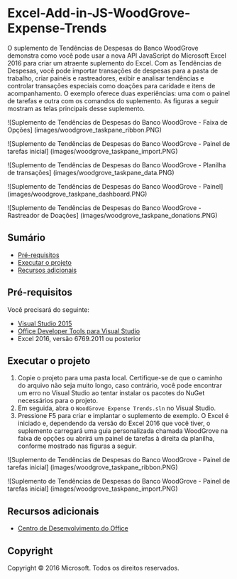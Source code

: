 # <a name="excel-add-in-js-woodgrove-expense-trends"></a>Excel-Add-in-JS-WoodGrove-Expense-Trends

O suplemento de Tendências de Despesas do Banco WoodGrove demonstra como você pode usar a nova API JavaScript do Microsoft Excel 2016 para criar um atraente suplemento do Excel. Com as Tendências de Despesas, você pode importar transações de despesas para a pasta de trabalho, criar painéis e rastreadores, exibir e analisar tendências e controlar transações especiais como doações para caridade e itens de acompanhamento. O exemplo oferece duas experiências: uma com o painel de tarefas e outra com os comandos do suplemento. As figuras a seguir mostram as telas principais desse suplemento.

![Suplemento de Tendências de Despesas do Banco WoodGrove - Faixa de Opções] (images/woodgrove_taskpane_ribbon.PNG)

![Suplemento de Tendências de Despesas do Banco WoodGrove - Painel de tarefas inicial] (images/woodgrove_taskpane_import.PNG)

![Suplemento de Tendências de Despesas do Banco WoodGrove - Planilha de transações] (images/woodgrove_taskpane_data.PNG)

![Suplemento de Tendências de Despesas do Banco WoodGrove - Painel] (images/woodgrove_taskpane_dashboard.PNG)

![Suplemento de Tendências de Despesas do Banco WoodGrove - Rastreador de Doações] (images/woodgrove_taskpane_donations.PNG)

## <a name="table-of-contents"></a>Sumário

* [Pré-requisitos](#prerequisites)
* [Executar o projeto](#run-the-project)
* [Recursos adicionais](#additional-resources)

## <a name="prerequisites"></a>Pré-requisitos

Você precisará do seguinte:

* [Visual Studio 2015](https://www.visualstudio.com/downloads/download-visual-studio-vs.aspx)
* [Office Developer Tools para Visual Studio](https://www.visualstudio.com/en-us/features/office-tools-vs.aspx)
* Excel 2016, versão 6769.2011 ou posterior

## <a name="run-the-project"></a>Executar o projeto

1. Copie o projeto para uma pasta local. Certifique-se de que o caminho do arquivo não seja muito longo, caso contrário, você pode encontrar um erro no Visual Studio ao tentar instalar os pacotes do NuGet necessários para o projeto. 
2. Em seguida, abra o `WoodGrove Expense Trends.sln` no Visual Studio. 
3. Pressione F5 para criar e implantar o suplemento de exemplo. O Excel é iniciado e, dependendo da versão do Excel 2016 que você tiver, o suplemento carregará uma guia personalizada chamada WoodGrove na faixa de opções ou abrirá um painel de tarefas à direita da planilha, conforme mostrado nas figuras a seguir.

![Suplemento de Tendências de Despesas do Banco WoodGrove - Painel de tarefas inicial] (images/woodgrove_taskpane_ribbon.PNG)

![Suplemento de Tendências de Despesas do Banco WoodGrove - Painel de tarefas inicial] (images/woodgrove_taskpane_import.PNG)

## <a name="additional-resources"></a>Recursos adicionais

* [Centro de Desenvolvimento do Office](http://dev.office.com/)

## <a name="copyright"></a>Copyright
Copyright © 2016 Microsoft. Todos os direitos reservados.

